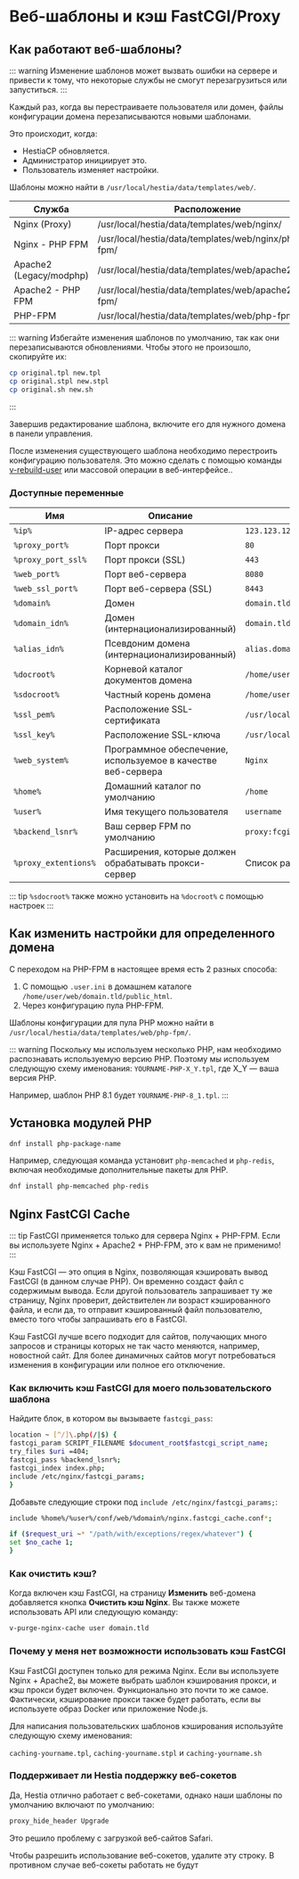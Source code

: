 # Веб-шаблоны и кэш FastCGI/Proxy

## Как работают веб-шаблоны?

::: warning
Изменение шаблонов может вызвать ошибки на сервере и привести к тому, что некоторые службы не смогут перезагрузиться или запуститься.
:::

Каждый раз, когда вы перестраиваете пользователя или домен, файлы конфигурации домена перезаписываются новыми шаблонами.

Это происходит, когда:

- HestiaCP обновляется.
- Администратор инициирует это.
- Пользователь изменяет настройки.

Шаблоны можно найти в `/usr/local/hestia/data/templates/web/`.

| Служба | Расположение |
| ----------------------- | ----------------------------------------------------- |
| Nginx (Proxy) | /usr/local/hestia/data/templates/web/nginx/ |
| Nginx - PHP FPM | /usr/local/hestia/data/templates/web/nginx/php-fpm/ |
| Apache2 (Legacy/modphp) | /usr/local/hestia/data/templates/web/apache2/ |
| Apache2 - PHP FPM | /usr/local/hestia/data/templates/web/apache2/php-fpm/ |
| PHP-FPM | /usr/local/hestia/data/templates/web/php-fpm/ |

::: warning
Избегайте изменения шаблонов по умолчанию, так как они перезаписываются обновлениями. Чтобы этого не произошло, скопируйте их:

```bash
cp original.tpl new.tpl
cp original.stpl new.stpl
cp original.sh new.sh
```

:::

Завершив редактирование шаблона, включите его для нужного домена в панели управления.

После изменения существующего шаблона необходимо перестроить конфигурацию пользователя. Это можно сделать с помощью команды [v-rebuild-user](../reference/cli.md#v-rebuild-user) или массовой операции в веб-интерфейсе..

### Доступные переменные

| Имя | Описание | Пример |
| -------------------- | ----------------------------------------------------- | ------------------------------------------ |
| `%ip%` | IP-адрес сервера | `123.123.123.123` |
| `%proxy_port%` | Порт прокси | `80` |
| `%proxy_port_ssl%` | Порт прокси (SSL) | `443` |
| `%web_port%` | Порт веб-сервера | `8080` |
| `%web_ssl_port%` | Порт веб-сервера (SSL) | `8443` |
| `%domain%` | Домен | `domain.tld` |
| `%domain_idn%` | Домен (интернационализированный) | `domain.tld` |
| `%alias_idn%` | Псевдоним домена (интернационализированный) | `alias.domain.tld` |
| `%docroot%` | Корневой каталог документов домена | `/home/username/web/public_html/` |
| `%sdocroot%` | Частный корень домена | `/home/username/web/public_shtml/` |
| `%ssl_pem%` | Расположение SSL-сертификата | `/usr/local/hestia/data/user/username/ssl` |
| `%ssl_key%` | Расположение SSL-ключа | `/usr/local/hestia/data/user/username/ssl` |
| `%web_system%` | Программное обеспечение, используемое в качестве веб-сервера | `Nginx` |
| `%home%` | Домашний каталог по умолчанию | `/home` |
| `%user%` | Имя текущего пользователя | `username` |
| `%backend_lsnr%` | Ваш сервер FPM по умолчанию | `proxy:fcgi://127.0.0.1:9000` |
| `%proxy_extentions%` | Расширения, которые должен обрабатывать прокси-сервер | Список расширений |

::: tip
`%sdocroot%` также можно установить на `%docroot%` с помощью настроек
:::

## Как изменить настройки для определенного домена

С переходом на PHP-FPM в настоящее время есть 2 разных способа:

1. С помощью `.user.ini` в домашнем каталоге `/home/user/web/domain.tld/public_html`.
2. Через конфигурацию пула PHP-FPM.

Шаблоны конфигурации для пула PHP можно найти в `/usr/local/hestia/data/templates/web/php-fpm/`.

::: warning
Поскольку мы используем несколько PHP, нам необходимо распознавать используемую версию PHP. Поэтому мы используем следующую схему именования: `YOURNAME-PHP-X_Y.tpl`, где X_Y — ваша версия PHP.

Например, шаблон PHP 8.1 будет `YOURNAME-PHP-8_1.tpl`.
:::

## Установка модулей PHP

```bash
dnf install php-package-name
```

Например, следующая команда установит `php-memcached` и `php-redis`, включая необходимые дополнительные пакеты для PHP.

```bash
dnf install php-memcached php-redis
```

## Nginx FastCGI Cache

::: tip
FastCGI применяется только для сервера Nginx + PHP-FPM. Если вы используете Nginx + Apache2 + PHP-FPM, это к вам не применимо!
:::

Кэш FastCGI — это опция в Nginx, позволяющая кэшировать вывод FastCGI (в данном случае PHP). Он временно создаст файл с содержимым вывода. Если другой пользователь запрашивает ту же страницу, Nginx проверит, действителен ли возраст кэшированного файла, и если да, то отправит кэшированный файл пользователю, вместо того чтобы запрашивать его в FastCGI.

Кэш FastCGI лучше всего подходит для сайтов, получающих много запросов и страницы которых не так часто меняются, например, новостной сайт. Для более динамичных сайтов могут потребоваться изменения в конфигурации или полное его отключение.

### Как включить кэш FastCGI для моего пользовательского шаблона

Найдите блок, в котором вы вызываете `fastcgi_pass`:

```bash
location ~ [^/]\.php(/|$) {
fastcgi_param SCRIPT_FILENAME $document_root$fastcgi_script_name;
try_files $uri =404;
fastcgi_pass %backend_lsnr%;
fastcgi_index index.php;
include /etc/nginx/fastcgi_params;
}
```

Добавьте следующие строки под `include /etc/nginx/fastcgi_params;`:

```bash
include %home%/%user%/conf/web/%domain%/nginx.fastcgi_cache.conf*;

if ($request_uri ~* "/path/with/exceptions/regex/whatever") {
set $no_cache 1;
}
```

### Как очистить кэш?

Когда включен кэш FastCGI, на страницу **Изменить** веб-домена добавляется кнопка **<i class="fas fa-fw fa-trash"></i> Очистить кэш Nginx**. Вы также можете использовать API или следующую команду:

```bash
v-purge-nginx-cache user domain.tld
```

### Почему у меня нет возможности использовать кэш FastCGI

Кэш FastCGI доступен только для режима Nginx. Если вы используете Nginx + Apache2, вы можете выбрать шаблон кэширования прокси, и кэш прокси будет включен. Функционально это почти то же самое. Фактически, кэширование прокси также будет работать, если вы используете образ Docker или приложение Node.js.

Для написания пользовательских шаблонов кэширования используйте следующую схему именования:

`caching-yourname.tpl`, `caching-yourname.stpl` и `caching-yourname.sh`

### Поддерживает ли Hestia поддержку веб-сокетов

Да, Hestia отлично работает с веб-сокетами, однако наши шаблоны по умолчанию включают по умолчанию:

```bash
proxy_hide_header Upgrade
```

Это решило проблему с загрузкой веб-сайтов Safari.

Чтобы разрешить использование веб-сокетов, удалите эту строку. В противном случае веб-сокеты работать не будут